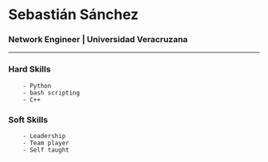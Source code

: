 # Sebastián Sánchez
### Network Engineer | Universidad Veracruzana

---

### Hard Skills
        - Python
        - bash scripting
        - C++
### Soft Skills
        - Leadership
        - Team player
        - Self taught
